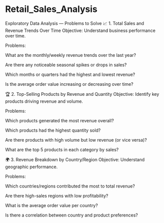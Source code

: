 # Retail_Sales_Analysis

 Exploratory Data Analysis — Problems to Solve
📈 1. Total Sales and Revenue Trends Over Time
Objective: Understand business performance over time.

Problems:

What are the monthly/weekly revenue trends over the last year?

Are there any noticeable seasonal spikes or drops in sales?

Which months or quarters had the highest and lowest revenue?

Is the average order value increasing or decreasing over time?

🏆 2. Top-Selling Products by Revenue and Quantity
Objective: Identify key products driving revenue and volume.

Problems:

Which products generated the most revenue overall?

Which products had the highest quantity sold?

Are there products with high volume but low revenue (or vice versa)?

What are the top 5 products in each category by sales?

🌍 3. Revenue Breakdown by Country/Region
Objective: Understand geographic performance.

Problems:

Which countries/regions contributed the most to total revenue?

Are there high-sales regions with low profitability?

What is the average order value per country?

Is there a correlation between country and product preferences?


